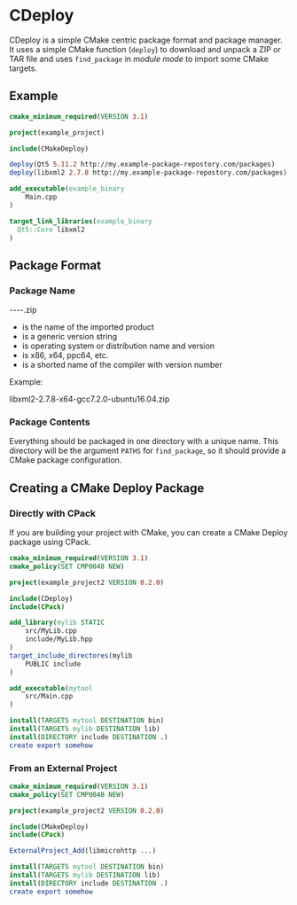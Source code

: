 

# CDeploy

CDeploy is a simple CMake centric package format and package manager. It uses a simple CMake function (`deploy`) to download and unpack a ZIP or TAR file and uses `find_package` in *module mode* to import some CMake targets.

## Example

```cmake
cmake_minimum_required(VERSION 3.1)

project(example_project)

include(CMakeDeploy)

deploy(Qt5 5.11.2 http://my.example-package-repostory.com/packages)
deploy(libxml2 2.7.8 http://my.example-package-repostory.com/packages)

add_executable(example_binary
    Main.cpp
)

target_link_libraries(example_binary
  Qt5::Core libxml2
)
```

## Package Format

### Package Name

<name>-<version>-<os>-<arch>-<compiler>.zip

* <name> is the name of the imported product
* <version> is a generic version string
* <os> is operating system or distribution name and version
* <arch> is x86, x64, ppc64, etc.
* <compiler> is a shorted name of the compiler with version number

Example:

libxml2-2.7.8-x64-gcc7.2.0-ubuntu16.04.zip

### Package Contents

Everything should be packaged in one directory with a unique name. This directory will be the argument `PATHS` for `find_package`, so it should provide a CMake package configuration.

## Creating a CMake Deploy Package

### Directly with CPack

If you are building your project with CMake, you can create a CMake Deploy package using CPack.

```cmake
cmake_minimum_required(VERSION 3.1)
cmake_policy(SET CMP0048 NEW)

project(example_project2 VERSION 0.2.0)

include(CDeploy)
include(CPack)

add_library(mylib STATIC
    src/MyLib.cpp
    include/MyLib.hpp
)
target_include_directores(mylib
    PUBLIC include 
)

add_executable(mytool
    src/Main.cpp
)

install(TARGETS mytool DESTINATION bin)
install(TARGETS mylib DESTINATION lib)
install(DIRECTORY include DESTINATION .)
create export somehow
```

### From an External Project

```cmake
cmake_minimum_required(VERSION 3.1)
cmake_policy(SET CMP0048 NEW)

project(example_project2 VERSION 0.2.0)

include(CMakeDeploy)
include(CPack)

ExternalProject_Add(libmicrohttp ...)

install(TARGETS mytool DESTINATION bin)
install(TARGETS mylib DESTINATION lib)
install(DIRECTORY include DESTINATION .)
create export somehow
```


